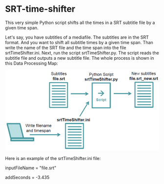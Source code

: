 # SRT-time-shifter
This very simple Python script shifts all the times in a SRT subtitle file by a given time span.

Let's say, you have subtitles of a mediafile. The subtitles are in the SRT format. And you want to shift all subtitle times by a given time span. Than write the name of the SRT file and the time span into the file srtTimeShifter.ini. Next, run the script srtTimeShifter.py. The script reads the subtitle file and outputs a new subtitle file. The whole process is shown in this Data Processing Map:

![Data Processing Map](srtTimeShifter_dataProcessingMap.png)

Here is an example of the srtTimeShifter.ini file:

inputFileName = "file.srt"

addSeconds = -3.435
